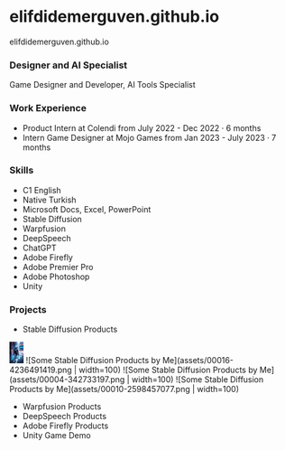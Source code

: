 # elifdidemerguven.github.io
elifdidemerguven.github.io 

### Designer and AI Specialist 
Game Designer and Developer, AI Tools Specialist

### Work Experience 
- Product Intern at Colendi
from July 2022 - Dec 2022 · 6 months
- Intern Game Designer at Mojo Games
from Jan 2023 - July 2023 · 7 months

### Skills
- C1 English
- Native Turkish
- Microsoft Docs, Excel, PowerPoint
- Stable Diffusion
- Warpfusion
- DeepSpeech
- ChatGPT
- Adobe Firefly
- Adobe Premier Pro
- Adobe Photoshop
- Unity

### Projects 
* Stable Diffusion Products
<img src='assets/00016-4236491419.png' width='25'>
![Some Stable Diffusion Products by Me](assets/00016-4236491419.png | width=100)
![Some Stable Diffusion Products by Me](assets/00004-342733197.png | width=100)
![Some Stable Diffusion Products by Me](assets/00010-2598457077.png | width=100)

* Warpfusion Products
* DeepSpeech Products
* Adobe Firefly Products
* Unity Game Demo
